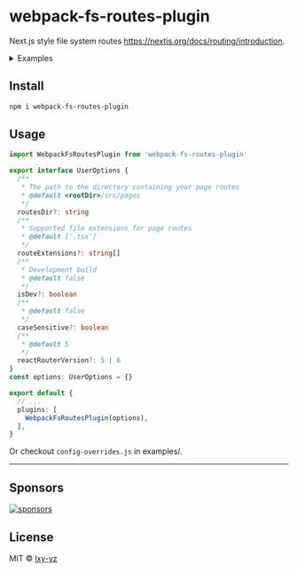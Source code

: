 # webpack-fs-routes-plugin

Next.js style file system routes https://nextjs.org/docs/routing/introduction.

<details>
  <summary>Examples</summary>
  
  <pre>
index route
    pages/index.js → /
    pages/blog/index.js → /blog
nested route
    pages/blog/first-post.js → /blog/first-post
    pages/dashboard/settings/username.js → /dashboard/settings/username
dynamic route
    pages/blog/[slug].js → /blog/:slug (/blog/hello-world)
    pages/[username]/settings.js → /:username/settings (/foo/settings)
    pages/post/[...all].js → /post/* (/post/2020/id/title)
  </pre>
</details>

## Install

```bash
npm i webpack-fs-routes-plugin
```

## Usage

```ts
import WebpackFsRoutesPlugin from 'webpack-fs-routes-plugin'

export interface UserOptions {
  /**
   * The path to the directory containing your page routes
   * @default <rootDir>/src/pages
   */
  routesDir?: string
  /**
   * Supported file extensions for page routes
   * @default ['.tsx']
   */
  routeExtensions?: string[]
  /**
   * Development build
   * @default false
   */
  isDev?: boolean
  /**
   * @default false
   */
  caseSensitive?: boolean
  /**
   * @default 5
   */
  reactRouterVersion?: 5 | 6
}
const options: UserOptions = {}

export default {
  // ...
  plugins: [
    WebpackFsRoutesPlugin(options),
  ],
}
```

Or checkout `config-overrides.js` in examples/.

---

<!-- [![npm version](https://badgen.net/npm/v/webpack-fs-routes-plugin)](https://npm.im/webpack-fs-routes-plugin) [![npm downloads](https://badgen.net/npm/dm/webpack-fs-routes-plugin)](https://npm.im/webpack-fs-routes-plugin) -->


## Sponsors

[![sponsors](https://sponsors-images.lxy-yz.sh/sponsors.svg)](https://github.com/sponsors/lxy-yz)

## License

MIT &copy; [lxy-yz](https://github.com/sponsors/lxy-yz)

